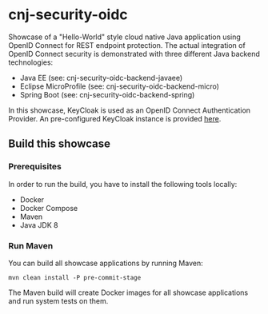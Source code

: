 # cnj-security-oidc

Showcase of a "Hello-World" style cloud native Java application using OpenID Connect for REST endpoint protection.
The actual integration of OpenID Connect security is demonstrated with three different Java backend technologies:
* Java EE (see: cnj-security-oidc-backend-javaee)
* Eclipse MicroProfile (see: cnj-security-oidc-backend-micro)
* Spring Boot (see: cnj-security-oidc-backend-spring)

In this showcase, KeyCloak is used as an OpenID Connect Authentication Provider. 
An pre-configured KeyCloak instance is provided [here](https://github.com/mikeT92/cnj-docker-keycloak).

## Build this showcase 

### Prerequisites

In order to run the build, you have to install the following tools locally:
* Docker
* Docker Compose 
* Maven
* Java JDK 8

### Run Maven

You can build all showcase applications by running Maven:
```
mvn clean install -P pre-commit-stage
```

The Maven build will create Docker images for all showcase applications and run system tests on them.